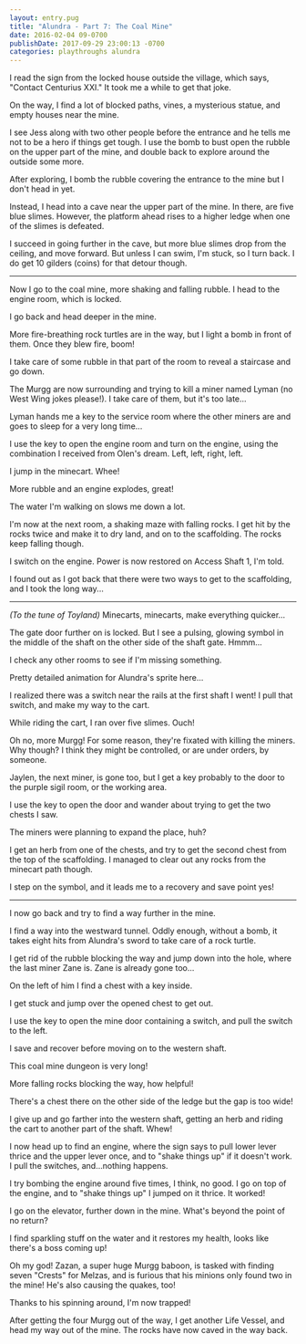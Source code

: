 ```yaml
---
layout: entry.pug
title: "Alundra - Part 7: The Coal Mine"
date: 2016-02-04 09-0700
publishDate: 2017-09-29 23:00:13 -0700
categories: playthroughs alundra
---
```


I read the sign from the locked house outside the village, which says, "Contact Centurius XXI." It took me a while to get that joke.

On the way, I find a lot of blocked paths, vines, a mysterious statue, and empty houses near the mine.

I see Jess along with two other people before the entrance and he tells me not to be a hero if things get tough. I use the bomb to bust open the rubble on the upper part of the mine, and double back to explore around the outside some more.

After exploring, I bomb the rubble covering the entrance to the mine but I don't head in yet.

Instead, I head into a cave near the upper part of the mine. In there, are five blue slimes. However, the platform ahead rises to a higher ledge when one of the slimes is defeated.

I succeed in going further in the cave, but more blue slimes drop from the ceiling, and move forward. But unless I can swim, I'm stuck, so I turn back. I do get 10 gilders (coins) for that detour though.

---

Now I go to the coal mine, more shaking and falling rubble. I head to the engine room, which is locked.

I go back and head deeper in the mine.

More fire-breathing rock turtles are in the way, but I light a bomb in front of them. Once they blew fire, boom!

I take care of some rubble in that part of the room to reveal a staircase and go down.

The Murgg are now surrounding and trying to kill a miner named Lyman (no West Wing jokes please!). I take care of them, but it's too late...

Lyman hands me a key to the service room where the other miners are and goes to sleep for a very long time...

I use the key to open the engine room and turn on the engine, using the combination I received from Olen's dream. Left, left, right, left.

I jump in the minecart. Whee!

More rubble and an engine explodes, great!

The water I'm walking on slows me down a lot.

I'm now at the next room, a shaking maze with falling rocks. I get hit by the rocks twice and make it to dry land, and on to the scaffolding. The rocks keep falling though.

I switch on the engine. Power is now restored on Access Shaft 1, I'm told.

I found out as I got back that there were two ways to get to the scaffolding, and I took the long way...

---

*(To the tune of Toyland)* Minecarts, minecarts, make everything quicker...

The gate door further on is locked. But I see a pulsing, glowing symbol in the middle of the shaft on the other side of the shaft gate. Hmmm...

I check any other rooms to see if I'm missing something.

Pretty detailed animation for Alundra's sprite here...

I realized there was a switch near the rails at the first shaft I went! I pull that switch, and make my way to the cart.

While riding the cart, I ran over five slimes. Ouch!

Oh no, more Murgg! For some reason, they're fixated with killing the miners. Why though? I think they might be controlled, or are under orders, by someone.

Jaylen, the next miner, is gone too, but I get a key probably to the door to the purple sigil room, or the working area.

I use the key to open the door and wander about trying to get the two chests I saw.

The miners were planning to expand the place, huh?

I get an herb from one of the chests, and try to get the second chest from the top of the scaffolding. I managed to clear out any rocks from the minecart path though.

I step on the symbol, and it leads me to a recovery and save point yes!

---

I now go back and try to find a way further in the mine.

I find a way into the westward tunnel. Oddly enough, without a bomb, it takes eight hits from Alundra's sword to take care of a rock turtle.

I get rid of the rubble blocking the way and jump down into the hole, where the last miner Zane is. Zane is already gone too...

On the left of him I find a chest with a key inside.

I get stuck and jump over the opened chest to get out.

I use the key to open the mine door containing a switch, and pull the switch to the left.

I save and recover before moving on to the western shaft.

This coal mine dungeon is very long!

More falling rocks blocking the way, how helpful!

There's a chest there on the other side of the ledge but the gap is too wide!

I give up and go farther into the western shaft, getting an herb and riding the cart to another part of the shaft. Whew!

I now head up to find an engine, where the sign says to pull lower lever thrice and the upper lever once, and to "shake things up" if it doesn't work. I pull the switches, and...nothing happens.

I try bombing the engine around five times, I think, no good. I go on top of the engine, and to "shake things up" I jumped on it thrice. It worked!

I go on the elevator, further down in the mine. What's beyond the point of no return?

I find sparkling stuff on the water and it restores my health, looks like there's a boss coming up!

Oh my god! Zazan, a super huge Murgg baboon, is tasked with finding seven "Crests" for Melzas, and is furious that his minions only found two in the mine! He's also causing the quakes, too!

Thanks to his spinning around, I'm now trapped!

After getting the four Murgg out of the way, I get another Life Vessel, and head my way out of the mine. The rocks have now caved in the way back.
